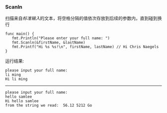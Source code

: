 ### Scanln

扫描来自*标准输入*的文本，将空格分隔的值依次存放到后续的参数内，直到碰到换行

```
func main() {
   fmt.Println("Please enter your full name: ")
   fmt.Scanln(&firstName, &lastName)
   fmt.Printf("Hi %s %s!\n", firstName, lastName) // Hi Chris Naegels
}
```
运行结果:

```
please input your full name:
li ming
Hi li ming
```

---
```
please input your full name:
hello samlee
Hi hello samlee
from the string we read:  56.12 5212 Go
```






